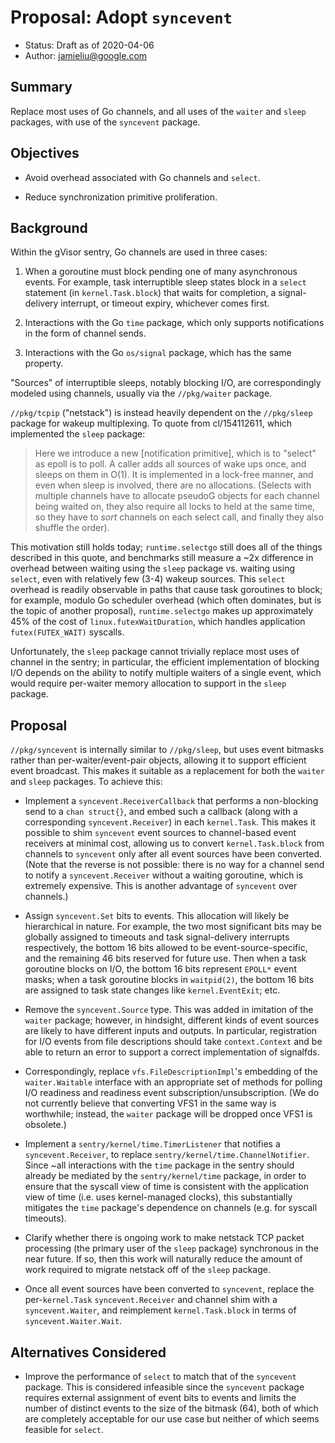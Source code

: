 # Proposal: Adopt `syncevent`

-   Status: Draft as of 2020-04-06
-   Author: jamieliu@google.com

## Summary

Replace most uses of Go channels, and all uses of the `waiter` and `sleep`
packages, with use of the `syncevent` package.

## Objectives

-   Avoid overhead associated with Go channels and `select`.

-   Reduce synchronization primitive proliferation.

## Background

Within the gVisor sentry, Go channels are used in three cases:

1.  When a goroutine must block pending one of many asynchronous events. For
    example, task interruptible sleep states block in a `select` statement (in
    `kernel.Task.block`) that waits for completion, a signal-delivery
    interrupt, or timeout expiry, whichever comes first.

2.  Interactions with the Go `time` package, which only supports notifications
    in the form of channel sends.

3.  Interactions with the Go `os/signal` package, which has the same property.

"Sources" of interruptible sleeps, notably blocking I/O, are correspondingly
modeled using channels, usually via the `//pkg/waiter` package.

`//pkg/tcpip` ("netstack") is instead heavily dependent on the `//pkg/sleep`
package for wakeup multiplexing. To quote from cl/154112611, which implemented
the `sleep` package:

> Here we introduce a new [notification primitive], which is to "select" as epoll is to poll.
> A caller adds all sources of wake ups once, and sleeps on them in O(1).
> It is implemented in a lock-free manner, and even when sleep is involved,
> there are no allocations. (Selects with multiple channels have to
> allocate pseudoG objects for each channel being waited on, they also
> require all locks to held at the same time, so they have to *sort*
> channels on each select call, and finally they also shuffle the order).

This motivation still holds today; `runtime.selectgo` still does all of the
things described in this quote, and benchmarks still measure a ~2x difference
in overhead between waiting using the `sleep` package vs. waiting using
`select`, even with relatively few (3-4) wakeup sources. This `select` overhead
is readily observable in paths that cause task goroutines to block; for
example, modulo Go scheduler overhead (which often dominates, but is the topic
of another proposal), `runtime.selectgo` makes up approximately 45% of the cost
of `linux.futexWaitDuration`, which handles application `futex(FUTEX_WAIT)`
syscalls.

Unfortunately, the `sleep` package cannot trivially replace most uses of
channel in the sentry; in particular, the efficient implementation of blocking
I/O depends on the ability to notify multiple waiters of a single event, which
would require per-waiter memory allocation to support in the `sleep` package.

## Proposal

`//pkg/syncevent` is internally similar to `//pkg/sleep`, but uses event
bitmasks rather than per-waiter/event-pair objects, allowing it to support
efficient event broadcast. This makes it suitable as a replacement for both the
`waiter` and `sleep` packages. To achieve this:

-   Implement a `syncevent.ReceiverCallback` that performs a non-blocking send
    to a `chan struct{}`, and embed such a callback (along with a corresponding
    `syncevent.Receiver`) in each `kernel.Task`. This makes it possible to shim
    `syncevent` event sources to channel-based event receivers at minimal cost,
    allowing us to convert `kernel.Task.block` from channels to `syncevent`
    only after all event sources have been converted. (Note that the reverse is
    not possible: there is no way for a channel send to notify a
    `syncevent.Receiver` without a waiting goroutine, which is extremely
    expensive. This is another advantage of `syncevent` over channels.)

-   Assign `syncevent.Set` bits to events. This allocation will likely be
    hierarchical in nature. For example, the two most significant bits may be
    globally assigned to timeouts and task signal-delivery interrupts
    respectively, the bottom 16 bits allowed to be event-source-specific, and
    the remaining 46 bits reserved for future use. Then when a task goroutine
    blocks on I/O, the bottom 16 bits represent `EPOLL*` event masks; when a
    task goroutine blocks in `waitpid(2)`, the bottom 16 bits are assigned to
    task state changes like `kernel.EventExit`; etc.

-   Remove the `syncevent.Source` type. This was added in imitation of the
    `waiter` package; however, in hindsight, different kinds of event sources
    are likely to have different inputs and outputs. In particular,
    registration for I/O events from file descriptions should take
    `context.Context` and be able to return an error to support a correct
    implementation of signalfds.

-   Correspondingly, replace `vfs.FileDescriptionImpl`'s embedding of the
    `waiter.Waitable` interface with an appropriate set of methods for polling
    I/O readiness and readiness event subscription/unsubscription. (We do not
    currently believe that converting VFS1 in the same way is worthwhile;
    instead, the `waiter` package will be dropped once VFS1 is obsolete.)

-   Implement a `sentry/kernel/time.TimerListener` that notifies a
    `syncevent.Receiver`, to replace `sentry/kernel/time.ChannelNotifier`.
    Since ~all interactions with the `time` package in the sentry should
    already be mediated by the `sentry/kernel/time` package, in order to ensure
    that the syscall view of time is consistent with the application view of
    time (i.e. uses kernel-managed clocks), this substantially mitigates the
    `time` package's dependence on channels (e.g. for syscall timeouts).

-   Clarify whether there is ongoing work to make netstack TCP packet
    processing (the primary user of the `sleep` package) synchronous in the
    near future. If so, then this work will naturally reduce the amount of work
    required to migrate netstack off of the `sleep` package.

-   Once all event sources have been converted to `syncevent`, replace the
    per-`kernel.Task` `syncevent.Receiver` and channel shim with a
    `syncevent.Waiter`, and reimplement `kernel.Task.block` in terms of
    `syncevent.Waiter.Wait`.

## Alternatives Considered

-   Improve the performance of `select` to match that of the `syncevent`
    package. This is considered infeasible since the `syncevent` package
    requires external assignment of event bits to events and limits the number
    of distinct events to the size of the bitmask (64), both of which are
    completely acceptable for our use case but neither of which seems feasible
    for `select`.
